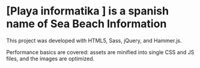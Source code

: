 # [Playa informatika ] is a spanish name of Sea Beach Information

This project was developed with HTML5, Sass, jQuery, and Hammer.js.

Performance basics are covered: assets are minified into single CSS and JS files, and the images are optimized.

